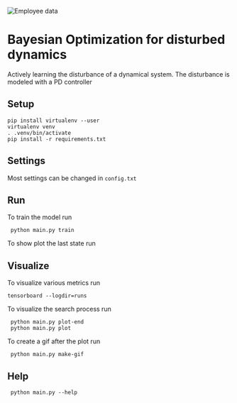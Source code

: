 ![Employee data](/doc/animation.gif?raw=true "Employee Data title")
# Bayesian Optimization for disturbed dynamics
Actively learning the disturbance of a dynamical system. The disturbance is modeled with a PD controller

## Setup
```
pip install virtualenv --user
virtualenv venv
. .venv/bin/activate
pip install -r requirements.txt
```
## Settings
Most settings can be changed in `config.txt`

## Run
To train the model run

```
 python main.py train
```
To show plot the last state run
## Visualize
To visualize various metrics run
```
tensorboard --logdir=runs

```
To visualize the search process run
```
 python main.py plot-end
 python main.py plot
```
To create a gif after the plot run
```
 python main.py make-gif
```
## Help

```
 python main.py --help
```
